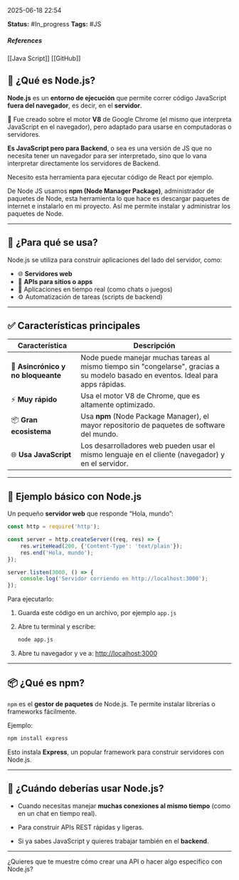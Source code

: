 2025-06-18 22:54

**Status:** #In_progress 
**Tags:** #JS
##### **References**
[[Java Script]] [[GitHub]]
## 🚀 ¿Qué es Node.js?

**Node.js** es un **entorno de ejecución** que permite correr código JavaScript **fuera del navegador**, es decir, en el **servidor**.

🔧 Fue creado sobre el motor **V8** de Google Chrome (el mismo que interpreta JavaScript en el navegador), pero adaptado para usarse en computadoras o servidores.

**Es JavaScript pero para Backend**, o sea es una versión de JS que no necesita tener un navegador para ser interpretado, sino que lo vana  interpretar directamente los servidores de Backend.

Necesito esta herramienta para ejecutar código de React por ejemplo.

De Node JS usamos **npm (Node Manager Package)**, administrador de paquetes de Node, esta herramienta lo que hace es descargar paquetes de internet e instalarlo en mi proyecto. Así me permite instalar y administrar los paquetes de Node.

---
## 🧠 ¿Para qué se usa?

Node.js se utiliza para construir aplicaciones del lado del servidor, como:

- 🌐 **Servidores web**
- 🛒 **APIs para sitios o apps**
- 📡 Aplicaciones en tiempo real (como chats o juegos)
- ⚙️ Automatización de tareas (scripts de backend)    

---

## ✅ Características principales

| Característica                     | Descripción                                                                                                                        |
| ---------------------------------- | ---------------------------------------------------------------------------------------------------------------------------------- |
| 🧵 **Asincrónico y no bloqueante** | Node puede manejar muchas tareas al mismo tiempo sin "congelarse", gracias a su modelo basado en eventos. Ideal para apps rápidas. |
| ⚡ **Muy rápido**                   | Usa el motor V8 de Chrome, que es altamente optimizado.                                                                            |
| 📦 **Gran ecosistema**             | Usa **npm** (Node Package Manager), el mayor repositorio de paquetes de software del mundo.                                        |
| 🌐 **Usa JavaScript**              | Los desarrolladores web pueden usar el mismo lenguaje en el cliente (navegador) y en el servidor.                                  |

---

## 🧪 Ejemplo básico con Node.js

Un pequeño **servidor web** que responde “Hola, mundo”:

```javascript
const http = require('http');

const server = http.createServer((req, res) => {
    res.writeHead(200, {'Content-Type': 'text/plain'});
    res.end('Hola, mundo');
});

server.listen(3000, () => {
    console.log('Servidor corriendo en http://localhost:3000');
});
```

Para ejecutarlo:

1. Guarda este código en un archivo, por ejemplo `app.js`
    
2. Abre tu terminal y escribe:
    
    ```bash
    node app.js
    ```
    
3. Abre tu navegador y ve a: [http://localhost:3000](http://localhost:3000/)
    

---

## 📦 ¿Qué es npm?

`npm` es el **gestor de paquetes** de Node.js. Te permite instalar librerías o frameworks fácilmente.

Ejemplo:

```bash
npm install express
```

Esto instala **Express**, un popular framework para construir servidores con Node.js.

---

## 🎯 ¿Cuándo deberías usar Node.js?

- Cuando necesitas manejar **muchas conexiones al mismo tiempo** (como en un chat en tiempo real).
    
- Para construir APIs REST rápidas y ligeras.
    
- Si ya sabes JavaScript y quieres trabajar también en el **backend**.
    

---

¿Quieres que te muestre cómo crear una API o hacer algo específico con Node.js?


